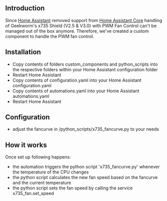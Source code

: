 ## Introduction

Since [Home Assistant](https://github.com/home-assistant) removed support from [Home Assistant Core](https://github.com/home-assistant/core) handling of Geekworm's x735 Shield (V2.5 & V3.0) with PWM Fan Control can't be managed out of the box anymore. Therefore, we've created a custom component to handle the PWM fan control.

## Installation
* Copy contents of folders custom_components and python_scripts into the respective folders within your Home Assistant configuration folder
* Restart Home Assistant
* Copy contents of configuration.yaml into your Home Assistant configuration.yaml
* Copy contents of automations.yaml into your Home Assistant automations.yaml
* Restart Home Assistant

## Configuration
* adjust the fancurve in <config>/python_scripts/x735_fancurve.py to your needs

## How it works
Once set up following happens:
* the automation triggers the python script 'x735_fancurve.py' whenever the temperature of the CPU changes
* the python script calculates the new fan speed based on the fancurve and the current temperature
* the python script sets the fan speed by calling the  service x735_fan.set_speed
